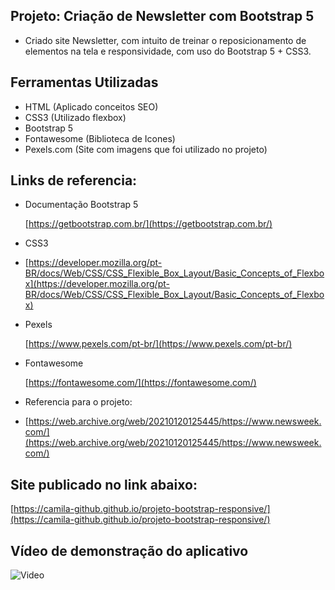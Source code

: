 ## Projeto: Criação de Newsletter com Bootstrap 5

- Criado site Newsletter, com intuito de treinar o reposicionamento de elementos na tela e responsividade, com uso do Bootstrap 5 + CSS3.

## Ferramentas Utilizadas

- HTML (Aplicado conceitos SEO)
- CSS3 (Utilizado flexbox)
- Bootstrap 5
- Fontawesome (Biblioteca de Icones)
- Pexels.com (Site com imagens que foi utilizado no projeto)

## Links de referencia:

- Documentação Bootstrap 5

  [https://getbootstrap.com.br/](https://getbootstrap.com.br/)

- CSS3
- 
  [https://developer.mozilla.org/pt-BR/docs/Web/CSS/CSS_Flexible_Box_Layout/Basic_Concepts_of_Flexbox](https://developer.mozilla.org/pt-BR/docs/Web/CSS/CSS_Flexible_Box_Layout/Basic_Concepts_of_Flexbox)


- Pexels

  [https://www.pexels.com/pt-br/](https://www.pexels.com/pt-br/)

- Fontawesome

  [https://fontawesome.com/](https://fontawesome.com/)

- Referencia para o projeto:
- 
  [https://web.archive.org/web/20210120125445/https://www.newsweek.com/](https://web.archive.org/web/20210120125445/https://www.newsweek.com/)

## Site publicado no link abaixo:

  [https://camila-github.github.io/projeto-bootstrap-responsive/](https://camila-github.github.io/projeto-bootstrap-responsive/)

## Vídeo de demonstração do aplicativo

  ![Video](https://github.com/camila-github/projeto-bootstrap-responsive/blob/main/docs/video1.gif)

